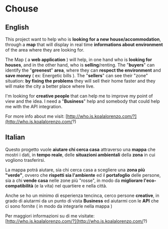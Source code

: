# Chouse
## English
This project want to help who is **looking for a new house/accommodation**, through a **map** that will display in real time **informations about environment** of the area where they are looking for.

The Map ( a **web application** ) will help, in one hand who is **looking for houses**, and in the other hand, who is **selling**/renting. The "**buyers**" can identify the "**greenest**" **area**, where they can **respect the environment** and **save money** ( ex: Energetic bills ). The "**sellers**" can see their "zone" situation: **by fixing the problems** they will sell their home faster and  they will make the city a better place where live.

I'm looking for **creative people** that can help me to improve my point of view and the idea. I need a "**Business**" help and somebody that could help me with the API integration.

For more info about me visit: [http://who.is.koalalorenzo.com/?](http://who.is.koalalorenzo.com/?)

## Italian
Questo progetto vuole **aiutare chi cerca casa** attraverso una **mappa** che mostri i dati, in **tempo reale**, delle **situazioni ambientali** della **zona** in cui vogliono trasferirsi.

La mappa potrá aiutare, sia chi cerca casa a scegliere una **zona più "verde"**, ovvero che **rispetti sia l'ambiente** ed il **portafoglio** delle persone, sia a chi **vende casa** nelle zone più "rosse", in modo da **migliorare l'eco-compatibilità** (e la vita) nel quartiere e nella città.

Anche se ho un minimo di esperienza tencinca, cerco persone **creative**, in grado di aiutarmi da un punto di vista **Business** ed aiutarmi con le **API** che ci sono fornite ( in modo da integrarle nella mappa )

Per maggiori informazioni su di me visitate: [http://who.is.koalalorenzo.com/?](http://who.is.koalalorenzo.com/?) 